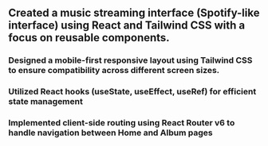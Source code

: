 ﻿##  Created a music streaming interface (Spotify-like interface) using React and Tailwind CSS with a focus on reusable components.

### Designed a mobile-first responsive layout using Tailwind CSS to ensure compatibility across different screen sizes.

###  Utilized React hooks (useState, useEffect, useRef) for efficient state management

### Implemented client-side routing using React Router v6 to handle navigation between Home and Album pages
